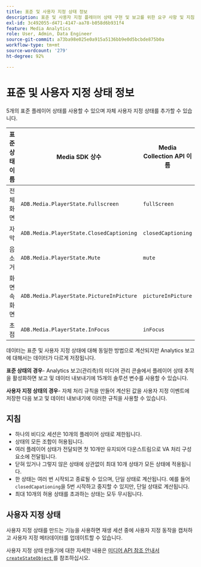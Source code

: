 ```yaml
---
title: 표준 및 사용자 지정 상태 정보
description: 표준 및 사용자 지정 플레이어 상태 구현 및 보고를 위한 요구 사항 및 지침을 비롯한 플레이어 상태 추적 기능에 대해 알아봅니다.
exl-id: 3c492055-d471-4147-aa78-b058d6b931f4
feature: Media Analytics
role: User, Admin, Data Engineer
source-git-commit: a73ba98e025e0a915a5136bb9e0d5bcbde875b0a
workflow-type: tm+mt
source-wordcount: '279'
ht-degree: 92%

---
```


# 표준 및 사용자 지정 상태 정보

5개의 표준 플레이어 상태를 사용할 수 있으며 자체 사용자 지정 상태를 추가할 수 있습니다.

| 표준 상태 이름 | Media SDK 상수 | Media Collection API 이름 |
|-----------------------|------------------------------------------|-----------------------------|
| 전체 화면 | `ADB.Media.PlayerState.Fullscreen` | `fullScreen` |
| 자막 | `ADB.Media.PlayerState.ClosedCaptioning` | `closedCaptioning` |
| 음소거 | `ADB.Media.PlayerState.Mute` | `mute` |
| 화면 속 화면 | `ADB.Media.PlayerState.PictureInPicture` | `pictureInPicture` |
| 초점 | `ADB.Media.PlayerState.InFocus` | `inFocus` |

데이터는 표준 및 사용자 지정 상태에 대해 동일한 방법으로 계산되지만 Analytics 보고에 대해서는 데이터가 다르게 저장됩니다.

**표준 상태의 경우**- Analytics 보고(관리측)의 미디어 관리 콘솔에서 플레이어 상태 추적을 활성화하면 보고 및 데이터 내보내기에 15개의 솔루션 변수를 사용할 수 있습니다.

**사용자 지정 상태의 경우**- 자체 처리 규칙을 만들어 계산된 값을 사용자 지정 이벤트에 저장한 다음 보고 및 데이터 내보내기에 이러한 규칙을 사용할 수 있습니다.

## 지침

* 하나의 비디오 세션은 10개의 플레이어 상태로 제한됩니다.
* 상태의 모든 조합이 허용됩니다.
* 여러 플레이어 상태가 전달되면 첫 10개만 유지되어 다운스트림으로 VA 처리 구성 요소에 전달됩니다.
* 닫혀 있거나 그렇지 않은 상태에 상관없이 최대 10개 상태가 모든 상태에 적용됩니다.
* 한 상태는 여러 번 시작되고 종료될 수 있으며, 단일 상태로 계산됩니다. 예를 들어 `closedCapationing`을 5번 시작하고 중지할 수 있지만, 단일 상태로 계산됩니다.
* 최대 10개의 허용 상태를 초과하는 상태는 모두 무시됩니다.

## 사용자 지정 상태

사용자 지정 상태를 만드는 기능을 사용하면 재생 세션 중에 사용자 지정 동작을 캡처하고 사용자 지정 메타데이터를 업데이트할 수 있습니다.

사용자 지정 상태 만들기에 대한 자세한 내용은 [미디어 API 참조 안내서`createStateObject` ](https://aep-sdks.gitbook.io/docs/using-mobile-extensions/adobe-media-analytics/media-api-reference#createstateobject)를 참조하십시오.
